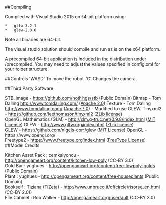 ##Compiling

Compiled with Visual Studio 2015 on 64-bit platform using:

	*	glfw-3.2.1
	*	glew-2.0.0
	
Note all binaries are 64-bit.

The visual studio solution should compile and run as is on the x64 platform.

A precompiled 64-bit application is included in the distribution under /precompiled. You may need to adjust the values specified in config.xml for your folder structure.

##Controls
'WASD' To move the robot.
'C' Changes the camera.

##Third Party Software

STB_Image - https://github.com/nothings/stb (Public Domain)
Bitmap - Tom Dalling http://www.tomdalling.com/ ([Apache 2.0](http://www.apache.org/licenses/LICENSE-2.0))
Texture - Tom Dalling http://www.tomdalling.com/ ([Apache 2.0](http://www.apache.org/licenses/LICENSE-2.0)) - Modified to use GLEW.
Tinyxml2 - https://github.com/leethomason/tinyxml2 ([ZLib license](https://github.com/leethomason/tinyxml2/blob/master/tinyxml2.h))  
OpenGL Mathematics (GLM) - http://glm.g-truc.net/0.9.8/index.html ([MIT License](https://github.com/leethomason/tinyxml2/blob/master/tinyxml2.h))
GLFW - http://www.glfw.org/index.html ([ZLib license](http://www.glfw.org/license.html))  
GLEW - https://github.com/nigels-com/glew ([MIT License](https://github.com/nigels-com/glew/blob/master/LICENSE.txt))
OpenGL - https://www.opengl.org/   
Freetype2 - https://www.freetype.org/index.html ([FreeType License](http://git.savannah.gnu.org/cgit/freetype/freetype2.git/tree/docs/FTL.TXT))
##Model Credits

Kitchen Asset Pack : cemkalyoncu - http://opengameart.org/content/kitchen-low-poly (CC-BY 3.0)  
Gold Bar : yughues - http://opengameart.org/content/free-lowpoly-golds (Public Domain)  
Plant : yughues - http://opengameart.org/content/free-houseplants (Public Domain)  
Bookself : Tiziana (TiZeta) - http://www.unbruco.it/offcircle/risorse_en.html (CC-BY 2.0))  
File Cabinet : Rob Walker - http://opengameart.org/users/ulf (CC-BY 3.0)  